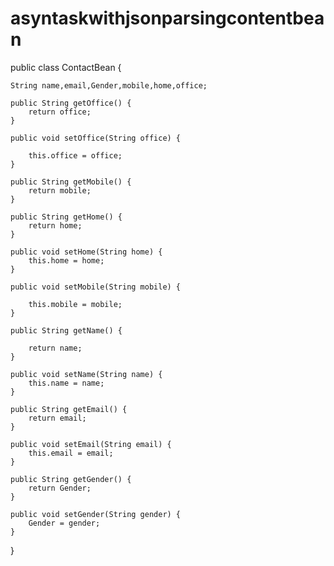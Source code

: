 # asyntaskwithjsonparsingcontentbean
public class ContactBean {

    String name,email,Gender,mobile,home,office;

    public String getOffice() {
        return office;
    }

    public void setOffice(String office) {

        this.office = office;
    }

    public String getMobile() {
        return mobile;
    }

    public String getHome() {
        return home;
    }

    public void setHome(String home) {
        this.home = home;
    }

    public void setMobile(String mobile) {

        this.mobile = mobile;
    }

    public String getName() {

        return name;
    }

    public void setName(String name) {
        this.name = name;
    }

    public String getEmail() {
        return email;
    }

    public void setEmail(String email) {
        this.email = email;
    }

    public String getGender() {
        return Gender;
    }

    public void setGender(String gender) {
        Gender = gender;
    }
}
